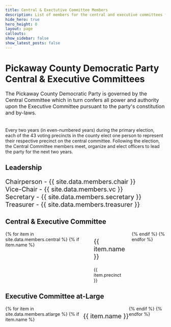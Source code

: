 ```yaml
---
title: Central & Exectutive Committee Members
description: List of members for the central and executive committees for the Pickaway County Democratic Party
hide_hero: true
hero_height: 0
layout: page
callouts: 
show_sidebar: false
show_latest_posts: false
---
```

<style>
.grid-container {
  display: grid;
  grid-template-columns: auto auto auto auto;
}
.columns {
  gap: 3rem;
}
</style>
<h1>Pickaway County Democratic Party<br>Central & Executive Committees</h1>
<p style="font-size:16px">The Pickaway County Democratic Party is governed by the Central Committee which in turn confers all power and authority upon the Executive Committee pursuant to the party's constitution and by-laws.<br><br>

Every two years (in even-numbered years) during the primary election, each of the 43 voting precincts in the county elect one person to represent their respective precinct on the central committee.  Following the election, the Central Committee members meet, organize and elect officers to lead the party for the next two years.</p>

<h2>Leadership</h2>
<p style="font-size:20px">Chairperson - {{ site.data.members.chair }}<br>
Vice-Chair - {{ site.data.members.vc }}<br>
Secretary - {{ site.data.members.secretary }}<br>
Treasurer - {{ site.data.members.treasurer }}<br>
</p>

<h2>Central & Executive Committee</h2>
<div class="columns is-multiline">
{% for item in site.data.members.central %}
  {% if item.name %}
    <div class="is-one-quarter">
    <p style="font-size:20px">{{ item.name }}</p>
    {{ item.precinct }}
    </div>
  {% endif %}
{% endfor %}
</div>


<h2>Executive Committee at-Large</h2>
<div class="grid-container">
{% for item in site.data.members.atlarge %}
  {% if item.name %}
    <div class="block">
    <p style="font-size:20px">{{ item.name }}</p>
    </div>
  {% endif %}
{% endfor %}
</div>
